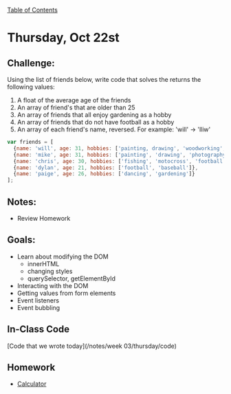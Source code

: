 [Table of Contents](/README.md)

# Thursday, Oct 22st

## Challenge:

Using the list of friends below, write code that solves the returns the following values:

1. A float of the average age of the friends
2. An array of friend's that are older than 25
3. An array of friends that all enjoy gardening as a hobby
4. An array of friends that do not have football as a hobby
5. An array of each friend's name, reversed. For example: 'will' -> 'lliw'

```js
var friends = [
  {name: 'will', age: 31, hobbies: ['painting, drawing', 'woodworking', 'gardening']},
  {name: 'mike', age: 31, hobbies: ['painting', 'drawing', 'photography', 'programming']},
  {name: 'chris', age: 30, hobbies: ['fishing', 'motocross', 'football']},
  {name: 'dylan', age: 21, hobbies: ['football', 'baseball']},
  {name: 'paige', age: 26, hobbies: ['dancing', 'gardening']}
];
```



## Notes:
* Review Homework

## Goals:
* Learn about modifying the DOM
	* innerHTML
	* changing styles
  * querySelector, getElementById
* Interacting with the DOM
* Getting values from form elements
* Event listeners
* Event bubbling

## In-Class Code
[Code that we wrote today](/notes/week 03/thursday/code)

## Homework
* [Calculator](https://github.com/theironyard-frontend-nashville/assignments/tree/cohort2/week03/thur)
